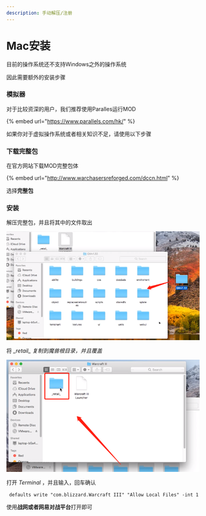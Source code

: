 ```yaml
---
description: 手动解压/注册
---
```


# Mac安装

目前的操作系统还不支持Windows之外的操作系统

因此需要额外的安装步骤

### 模拟器

对于比较资深的用户，我们推荐使用Paralles运行MOD

{% embed url="https://www.parallels.com/hk/" %}

如果你对于虚拟操作系统或者相关知识不足，请使用以下步骤

### 下载完整包

在官方网站下载MOD完整包体

{% embed url="http://www.warchasersreforged.com/dccn.html" %}

选择**完整包**

### **安装**

解压完整包，并且将其中的文件取出

![](../.gitbook/assets/7f11bd15c94fe1b9636ac943f253580.png)

将 _\_retail\_ 复制到魔兽根目录，并且覆盖_

![](../.gitbook/assets/455c0d52e0f3d1a043d1fcf062e426e.png)

打开 _Terminal_ ，并且输入，回车确认

```text
 defaults write "com.blizzard.Warcraft III" "Allow Local Files" -int 1
```

使用**战网或者网易对战平台**打开即可

